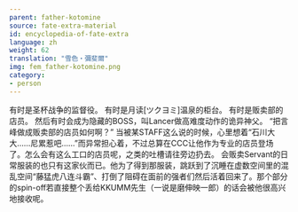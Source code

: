 ```yaml
---
parent: father-kotomine
source: fate-extra-material
id: encyclopedia-of-fate-extra
language: zh
weight: 62
translation: "雪色‧彌斐爾"
img: fem_father-kotomine.png
category:
- person
---
```


有时是圣杯战争的监督役。
有时是月读[ツクヨミ]温泉的柜台。
有时是贩卖部的店员。
然后有时会成为隐藏的BOSS，叫Lancer做高难度动作的诡异神父。
“把言峰做成贩卖部的店员如何啊？”
当被某STAFF这么说的时候，心里想着“石川大大……尼累惹吧……”而异常担心着，不过总算在CCC让他作为专业的店员登场了。怎么会有这么工口的店员呢，之类的吐槽请往旁边扔去。
会贩卖Servant的日常服装的也只有这家伙而已。他为了得到那服装，跳跃到了沉睡在虚数空间里的混乱空间“藤猛虎八连斗霸”、打倒了阻碍在面前的强者们然后活着回来了。那个部分的spin-off若直接整个丢给KKUMM先生（一说是磨伸映一郎）的话会被他很高兴地接收呢。
